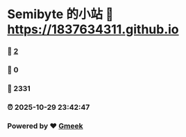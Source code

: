 # Semibyte 的小站 :link: https://1837634311.github.io 
### :page_facing_up: [2](https://1837634311.github.io/tag.html) 
### :speech_balloon: 0 
### :hibiscus: 2331 
### :alarm_clock: 2025-10-29 23:42:47 
### Powered by :heart: [Gmeek](https://github.com/Meekdai/Gmeek)
